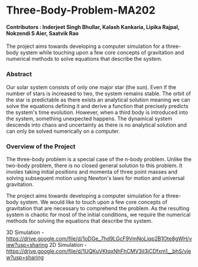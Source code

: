 # Three-Body-Problem-MA202

#### Contributors : Inderjeet Singh Bhullar, Kalash Kankaria, Lipika Rajpal, Nokzendi S Aier, Saatvik Rao


The project aims towards developing a computer simulation for a three-body system while touching upon a few core concepts of gravitation and numerical methods to solve equations that describe the system.


### Abstract
Our solar system consists of only one major star (the sun). Even if the number of stars is increased to two, the system remains stable. The orbit of the star is predictable as there exists an analytical solution meaning we can solve the equations defining it and derive a function that precisely predicts the system's time evolution. However, when a third body is introduced into the system, something unexpected happens. The dynamical system descends into chaos and uncertainty as there is no analytical solution and can only be solved numerically on a computer. 


### Overview of the Project 
The three-body problem is a special case of the n-body problem. Unlike the two-body problem, there is no closed general solution to this problem. It involes taking initial positions and momenta of three point masses and solving subsequent motion using Newton's laws for motion and universal gravitation. 

The project aims towards developing a computer simulation for a three-body system. We would like to touch upon a few core concepts of gravitation that are necessary to comprehend the problem. As the resulting system is chaotic for most of the initial conditions, we require the numerical methods for solving the equations that describe the system.


3D Simulation - https://drive.google.com/file/d/1oDGe_7hd9LGcF9VmNoLiqp2B1Ote8gWH/view?usp=sharing
2D Simulation - https://drive.google.com/file/d/1UQKuVKtqxNhFhCMV3iI3jCDfxm1__bhS/view?usp=sharing
